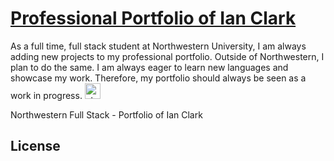 # [Professional Portfolio of Ian Clark](https://ianclark-fullstack.github.io/)

As a full time, full stack student at Northwestern University, I am always adding new projects to my professional portfolio. Outside of Northwestern, I plan to do the same. I am always eager to learn new languages and showcase my work. Therefore, my portfolio should always be seen as a work in progress. <img width="25" alt="startup-icon 1" src="https://user-images.githubusercontent.com/90655370/137428125-7721180d-a943-4483-a2d4-a5d7d881d2a5.png">



Northwestern Full Stack - Portfolio of Ian Clark

## License 
